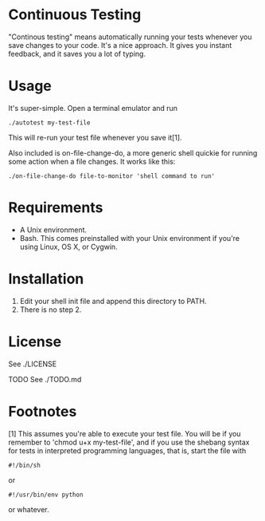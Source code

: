 Continuous Testing
==================

"Continous testing" means automatically running your tests whenever you save changes to your code. It's a nice approach. It gives you instant feedback, and it saves you a  lot of typing.

Usage
=====

It's super-simple. Open a terminal emulator and run

    ./autotest my-test-file

This will re-run your test file whenever you save it[1].

Also included is on-file-change-do, a more generic shell quickie for running some action when a file changes. It works like this:

    ./on-file-change-do file-to-monitor 'shell command to run'

Requirements
============
* A Unix environment.
* Bash. This comes preinstalled with your Unix environment if you're using
  Linux, OS X, or Cygwin.

Installation
============
1. Edit your shell init file and append this directory to PATH.
2. There is no step 2.

License
=======
See ./LICENSE

TODO
See ./TODO.md

Footnotes
=========

[1] This assumes you're able to execute your test file. You will be if you remember to 'chmod u+x my-test-file', and if you use the shebang syntax for tests in interpreted programming languages, that is, start the file with

    #!/bin/sh

or

    #!/usr/bin/env python

or whatever.
